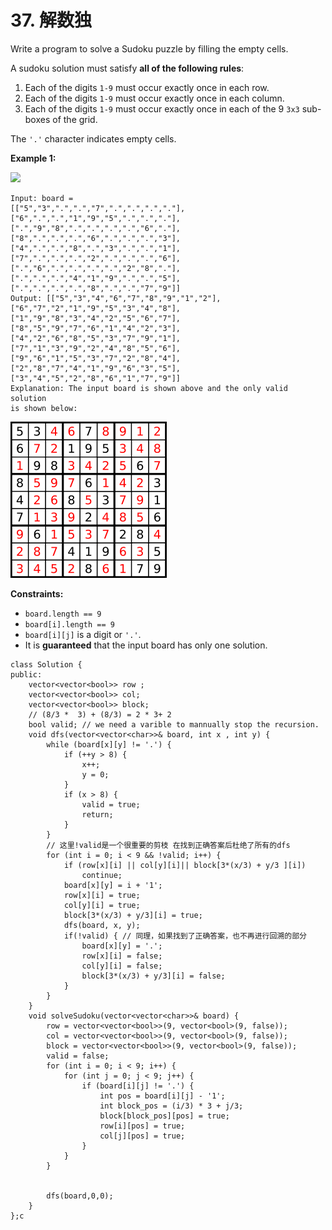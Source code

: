 # 37. 解数独

Write a program to solve a Sudoku puzzle by filling the empty cells.

A sudoku solution must satisfy **all of the following rules**:

1. Each of the digits `1-9` must occur exactly once in each row.
2. Each of the digits `1-9` must occur exactly once in each column.
3. Each of the digits `1-9` must occur exactly once in each of the 9 `3x3` sub-boxes of the grid.

The `'.'` character indicates empty cells.

**Example 1:**

![](https://upload.wikimedia.org/wikipedia/commons/thumb/f/ff/Sudoku-by-L2G-20050714.svg/250px-Sudoku-by-L2G-20050714.svg.png)

```
Input: board = 
[["5","3",".",".","7",".",".",".","."],
["6",".",".","1","9","5",".",".","."],
[".","9","8",".",".",".",".","6","."],
["8",".",".",".","6",".",".",".","3"],
["4",".",".","8",".","3",".",".","1"],
["7",".",".",".","2",".",".",".","6"],
[".","6",".",".",".",".","2","8","."],
[".",".",".","4","1","9",".",".","5"],
[".",".",".",".","8",".",".","7","9"]]
Output: [["5","3","4","6","7","8","9","1","2"],
["6","7","2","1","9","5","3","4","8"],
["1","9","8","3","4","2","5","6","7"],
["8","5","9","7","6","1","4","2","3"],
["4","2","6","8","5","3","7","9","1"],
["7","1","3","9","2","4","8","5","6"],
["9","6","1","5","3","7","2","8","4"],
["2","8","7","4","1","9","6","3","5"],
["3","4","5","2","8","6","1","7","9"]]
Explanation: The input board is shown above and the only valid solution 
is shown below:

```

![](<../../.gitbook/assets/image (2).png>)

**Constraints:**

* `board.length == 9`
* `board[i].length == 9`
* `board[i][j]` is a digit or `'.'`.
* It is **guaranteed** that the input board has only one solution.

```clike
class Solution {
public:
    vector<vector<bool>> row ;
    vector<vector<bool>> col;
    vector<vector<bool>> block;   
    // (8/3 *  3) + (8/3) = 2 * 3+ 2
    bool valid; // we need a varible to mannually stop the recursion.
    void dfs(vector<vector<char>>& board, int x , int y) {
        while (board[x][y] != '.') {
            if (++y > 8) {
                x++;
                y = 0;
            }
            if (x > 8) {       
                valid = true;
                return;
            }
        }
        // 这里!valid是一个很重要的剪枝 在找到正确答案后杜绝了所有的dfs
        for (int i = 0; i < 9 && !valid; i++) {
            if (row[x][i] || col[y][i]|| block[3*(x/3) + y/3 ][i])
                continue;
            board[x][y] = i + '1';       
            row[x][i] = true;           
            col[y][i] = true;
            block[3*(x/3) + y/3][i] = true;
            dfs(board, x, y);
            if(!valid) { // 同理，如果找到了正确答案，也不再进行回溯的部分
                board[x][y] = '.';
                row[x][i] = false;
                col[y][i] = false;
                block[3*(x/3) + y/3][i] = false;
            }
        }
    }
    void solveSudoku(vector<vector<char>>& board) {
        row = vector<vector<bool>>(9, vector<bool>(9, false));
        col = vector<vector<bool>>(9, vector<bool>(9, false));
        block = vector<vector<bool>>(9, vector<bool>(9, false));
        valid = false;
        for (int i = 0; i < 9; i++) {
            for (int j = 0; j < 9; j++) {
                if (board[i][j] != '.') {
                    int pos = board[i][j] - '1';    
                    int block_pos = (i/3) * 3 + j/3;
                    block[block_pos][pos] = true;
                    row[i][pos] = true;
                    col[j][pos] = true;           
                }
            }
        }
       
        
        dfs(board,0,0);     
    }
};c
```
